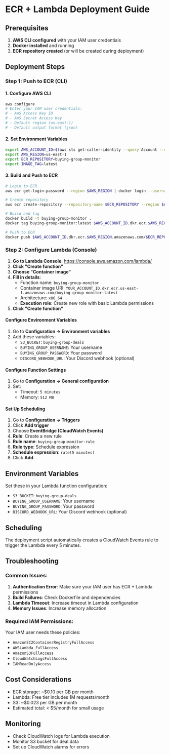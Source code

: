 # ECR + Lambda Deployment Guide

## Prerequisites

1. **AWS CLI configured** with your IAM user credentials
2. **Docker installed** and running
3. **ECR repository created** (or will be created during deployment)

## Deployment Steps

### Step 1: Push to ECR (CLI)

#### 1. Configure AWS CLI
```bash
aws configure
# Enter your IAM user credentials:
# - AWS Access Key ID
# - AWS Secret Access Key  
# - Default region (us-east-1)
# - Default output format (json)
```

#### 2. Set Environment Variables
```bash
export AWS_ACCOUNT_ID=$(aws sts get-caller-identity --query Account --output text)
export AWS_REGION=us-east-1
export ECR_REPOSITORY=buying-group-monitor
export IMAGE_TAG=latest
```

#### 3. Build and Push to ECR
```bash
# Login to ECR
aws ecr get-login-password --region $AWS_REGION | docker login --username AWS --password-stdin $AWS_ACCOUNT_ID.dkr.ecr.$AWS_REGION.amazonaws.com

# Create repository
aws ecr create-repository --repository-name $ECR_REPOSITORY --region $AWS_REGION --image-scanning-configuration scanOnPush=true --encryption-configuration encryptionType=AES256

# Build and tag
docker build -t buying-group-monitor .
docker tag buying-group-monitor:latest $AWS_ACCOUNT_ID.dkr.ecr.$AWS_REGION.amazonaws.com/$ECR_REPOSITORY:$IMAGE_TAG

# Push to ECR
docker push $AWS_ACCOUNT_ID.dkr.ecr.$AWS_REGION.amazonaws.com/$ECR_REPOSITORY:$IMAGE_TAG
```

### Step 2: Configure Lambda (Console)

1. **Go to Lambda Console**: https://console.aws.amazon.com/lambda/
2. **Click "Create function"**
3. **Choose "Container image"**
4. **Fill in details**:
   - Function name: `buying-group-monitor`
   - Container image URI: `YOUR_ACCOUNT_ID.dkr.ecr.us-east-1.amazonaws.com/buying-group-monitor:latest`
   - Architecture: `x86_64`
   - **Execution role**: Create new role with basic Lambda permissions
5. **Click "Create function"**

#### Configure Environment Variables
1. Go to **Configuration → Environment variables**
2. Add these variables:
   - `S3_BUCKET`: `buying-group-deals`
   - `BUYING_GROUP_USERNAME`: Your username
   - `BUYING_GROUP_PASSWORD`: Your password
   - `DISCORD_WEBHOOK_URL`: Your Discord webhook (optional)

#### Configure Function Settings
1. Go to **Configuration → General configuration**
2. Set:
   - Timeout: `5 minutes`
   - Memory: `512 MB`

#### Set Up Scheduling
1. Go to **Configuration → Triggers**
2. Click **Add trigger**
3. Choose **EventBridge (CloudWatch Events)**
4. **Rule**: Create a new rule
5. **Rule name**: `buying-group-monitor-rule`
6. **Rule type**: Schedule expression
7. **Schedule expression**: `rate(5 minutes)`
8. Click **Add**

## Environment Variables

Set these in your Lambda function configuration:

- `S3_BUCKET`: `buying-group-deals`
- `BUYING_GROUP_USERNAME`: Your username
- `BUYING_GROUP_PASSWORD`: Your password
- `DISCORD_WEBHOOK_URL`: Your Discord webhook (optional)

## Scheduling

The deployment script automatically creates a CloudWatch Events rule to trigger the Lambda every 5 minutes.

## Troubleshooting

### Common Issues:

1. **Authentication Error**: Make sure your IAM user has ECR + Lambda permissions
2. **Build Failures**: Check Dockerfile and dependencies
3. **Lambda Timeout**: Increase timeout in Lambda configuration
4. **Memory Issues**: Increase memory allocation

### Required IAM Permissions:

Your IAM user needs these policies:
- `AmazonEC2ContainerRegistryFullAccess`
- `AWSLambda_FullAccess`
- `AmazonS3FullAccess`
- `CloudWatchLogsFullAccess`
- `IAMReadOnlyAccess`

## Cost Considerations

- ECR storage: ~$0.10 per GB per month
- Lambda: Free tier includes 1M requests/month
- S3: ~$0.023 per GB per month
- Estimated total: < $5/month for small usage

## Monitoring

- Check CloudWatch logs for Lambda execution
- Monitor S3 bucket for deal data
- Set up CloudWatch alarms for errors 